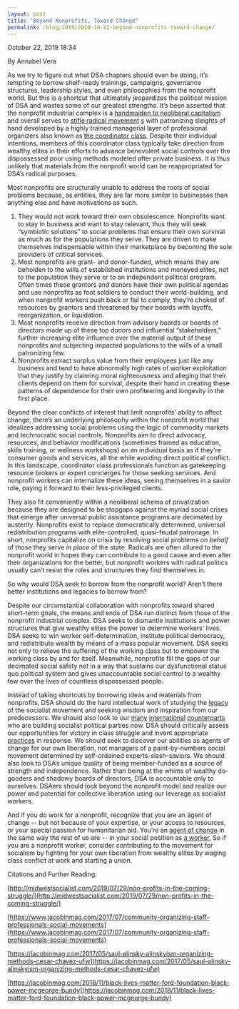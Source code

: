 ```yaml
---
layout: post
title: "Beyond Nonprofits, Toward Change"
permalink: /blog/2019/2019-10-22-beyond-nonprofits-toward-change/
---
```

October 22, 2019 18:34

By Annabel Vera

As we try to figure out what DSA chapters should even be doing, it’s tempting to borrow shelf-ready trainings, campaigns, governance structures, leadership styles, and even philosophies from the nonprofit world. But this is a shortcut that ultimately jeopardizes the political mission of DSA and wastes some of our greatest strengths. It’s been asserted that the nonprofit industrial complex is a [handmaiden to neoliberal capitalism](https://truthout.org/articles/beyond-the-non-profit-industrial-complex/) and overall serves to [stifle radical movement](https://jacobinmag.com/2018/11/black-lives-matter-ford-foundation-black-power-mcgeorge-bundy) [s](https://truthout.org/articles/beyond-the-non-profit-industrial-complex/) with patronizing sleights of hand developed by a highly trained managerial layer of professional organizers also known as [the coordinator class](https://www.jacobinmag.com/2017/07/community-organizing-staff-professionals-social-movements). Despite their individual intentions, members of this coordinator class typically take direction from wealthy elites in their efforts to advance benevolent social controls over the dispossessed poor using methods modeled after private business. It is thus unlikely that materials from the nonprofit world can be reappropriated for DSA’s radical purposes.

Most nonprofits are structurally unable to address the roots of social problems because, as entities, they are far more similar to businesses than anything else and have motivations as such.

1. They would not work toward their own obsolescence. Nonprofits want to stay in business and want to stay relevant, thus they will seek “symbiotic solutions” to social problems that ensure their own survival as much as for the populations they serve. They are driven to make themselves indispensable within their marketplace by becoming the sole providers of critical services.
2. Most nonprofits are grant- and donor-funded, which means they are beholden to the wills of established institutions and moneyed elites, not to the population they serve or to an independent political program. Often times these grantors and donors have their own political agendas and use nonprofits as foot soldiers to conduct their world-building, and when nonprofit workers push back or fail to comply, they’re choked of resources by grantors and threatened by their boards with layoffs, reorganization, or liquidation.
3. Most nonprofits receive direction from advisory boards or boards of directors made up of these top donors and influential “stakeholders,” further increasing elite influence over the material output of these nonprofits and subjecting impacted populations to the wills of a small patronizing few.
4. Nonprofits extract surplus value from their employees just like any business and tend to have abnormally high rates of worker exploitation that they justify by claiming moral righteousness and alleging that their clients depend on them for survival, despite their hand in creating these patterns of dependence for their own profiteering and longevity in the first place.

Beyond the clear conflicts of interest that limit nonprofits’ ability to affect change, there’s an underlying philosophy within the nonprofit world that idealizes addressing social problems using the logic of commodity markets and technocratic social controls. Nonprofits aim to direct advocacy, resources, and behavior modifications (sometimes framed as education, skills training, or wellness workshops) on an individual basis as if they're consumer goods and services, all the while avoiding direct political conflict. In this landscape, coordinator class professionals function as gatekeeping resource brokers or expert concierges for those seeking services. And nonprofit workers can internalize these ideas, seeing themselves in a savior role, paying it forward to their less-privileged clients.

They also fit conveniently within a neoliberal schema of privatization because they are designed to be stopgaps against the myriad social crises that emerge after universal public assistance programs are decimated by austerity. Nonprofits exist to replace democratically determined, universal redistribution programs with elite-controlled, quasi-feudal patronage. In short, nonprofits capitalize on crisis by resolving social problems *on behalf* of those they serve *in place* of the state. Radicals are often allured to the nonprofit world in hopes they can contribute to a good cause and even alter their organizations for the better, but nonprofit workers with radical politics usually can’t resist the roles and structures they find themselves in.

So why would DSA seek to borrow from the nonprofit world? Aren’t there better institutions and legacies to borrow from?

Despite our circumstantial collaboration with nonprofits toward shared short-term goals, the means and ends of DSA run distinct from those of the nonprofit industrial complex. DSA seeks to dismantle institutions and power structures that give wealthy elites the power to determine workers’ lives. DSA seeks to win worker self-determination, institute political democracy, and redistribute wealth by means of a mass popular movement. DSA seeks not only to relieve the suffering of the working class but to empower the working class by and for itself. Meanwhile, nonprofits fill the gaps of our decimated social safety net in a way that sustains our dysfunctional status quo political system and gives unaccountable social control to a wealthy few over the lives of countless dispossessed people.

Instead of taking shortcuts by borrowing ideas and materials from nonprofits, DSA should do the hard intellectual work of studying the [legacy](https://www.marxists.org/archive/johnstone/1967/xx/me-party.htm) of the socialist movement and seeking wisdom and inspiration from our predecessors. We should also look to our [many](http://socialistworker.org/2018/06/06/why-the-conservatives-fell-in-spain) [international](https://jacobinmag.com/2019/10/portugal-elections-geringonca-left-bloc-socialist-party) [counterparts](https://jacobinmag.com/2019/05/ptb-belgium-european-parliament-workers-party) who are building socialist political parties now. DSA should critically assess our opportunities for victory in class struggle and invent appropriate [practices](https://www.jacobinmag.com/2016/11/bernie-sanders-democratic-labor-party-ackerman/) in response. We should seek to discover our abilities as agents of change for our own liberation, not managers of a paint-by-numbers social movement determined by self-ordained experts-slash-saviors. We should also look to DSA’s unique quality of being member-funded as a source of strength and independence. Rather than being at the whims of wealthy do-gooders and shadowy boards of directors, DSA is accountable only to ourselves. DSAers should look beyond the nonprofit model and realize our power and potential for collective liberation using our leverage as socialist workers.

And if you do work for a nonprofit, recognize that you are an agent of change -- but not because of your expertise, or your access to resources, or your special passion for humanitarian aid. You’re an [agent of change](https://www.jacobinmag.com/2017/03/abcs-socialism-working-class-workers-capitalism-power-vivek-chibber/) in the same way the rest of us are -- in your social position as [a worker.](https://socialistworker.org/2012/09/14/why-the-working-class) So if you are a nonprofit worker, consider contributing to the movement for socialism by fighting for your own liberation from wealthy elites by waging class conflict at work and starting a union.

Citations and Further Reading:

[http://midwestsocialist.com/2019/07/29/non-profits-in-the-coming-struggle/](http://midwestsocialist.com/2019/07/29/non-profits-in-the-coming-struggle/)

[https://www.jacobinmag.com/2017/07/community-organizing-staff-professionals-social-movements](https://www.jacobinmag.com/2017/07/community-organizing-staff-professionals-social-movements)

[https://jacobinmag.com/2017/05/saul-alinsky-alinskyism-organizing-methods-cesar-chavez-ufw](https://jacobinmag.com/2017/05/saul-alinsky-alinskyism-organizing-methods-cesar-chavez-ufw)

[https://jacobinmag.com/2018/11/black-lives-matter-ford-foundation-black-power-mcgeorge-bundy](https://jacobinmag.com/2018/11/black-lives-matter-ford-foundation-black-power-mcgeorge-bundy)
